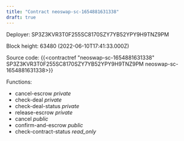 ```yaml
---
title: "Contract neoswap-sc-1654881631338"
draft: true
---
```

Deployer: SP3Z3KVR3T0F255SC8170SZY7YB52YPY9H9TNZ9PM


 



Block height: 63480 (2022-06-10T17:41:33.000Z)

Source code: {{<contractref "neoswap-sc-1654881631338" SP3Z3KVR3T0F255SC8170SZY7YB52YPY9H9TNZ9PM neoswap-sc-1654881631338>}}

Functions:

* cancel-escrow _private_
* check-deal _private_
* check-deal-status _private_
* release-escrow _private_
* cancel _public_
* confirm-and-escrow _public_
* check-contract-status _read_only_
